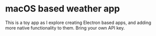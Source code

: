 # macOS based weather app
This is a toy app as I explore creating Electron based apps, and adding more native functionality to them. Bring your own API key.